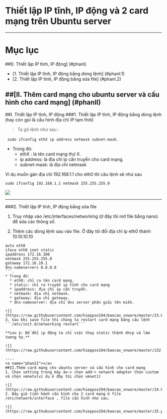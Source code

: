 # Thiết lập IP tĩnh, IP động và 2 card mạng trên Ubuntu server

----
# Mục lục
##[I. Thiết lập IP tĩnh, IP động]  (#phanI)
 * [1. Thiết lập IP tĩnh, IP động bằng dòng lệnh] (#phanI.1)
 * [2. Thiết lập IP tĩnh, IP động bằng sửa file] (#phanI.2)
 
##[II. Thêm card mạng cho ubuntu server và cấu hình cho card mạng]  (#phanII)
----
<a name="phanI"></a>
##I. Thiết lập IP tĩnh, IP động
<a name="phanI.1"></a>
###1. Thiết lập IP tĩnh, IP động bằng dòng lệnh (hay còn gọi là cấu hình địa chỉ IP tạm thời)
> Ta gõ lệnh như sau :

 ``` sudo ifconfig ethX ip address netmask subnet-mask```.
 * Trong đó:
   * ethX : là tên card mạng thứ X.
   * ip address: là địa chỉ ip cần truyền cho card mạng.
   * subnet-mask: là địa chỉ netmask

Ví dụ muốn gán địa chỉ 192.168.1.1 cho eth0 thì câu lệnh sẽ như sau 

```sudo ifconfig 192.168.1.1 netmask 255.255.255.0```

 ![](https://raw.githubusercontent.com/hieppso194/baocao_vnware/master/22.PNG)

----
<a name="phanI.2"></a>
###2. Thiết lập IP tĩnh, IP động bằng sửa file
1. Truy nhập vào /etc/interfaces/networking (ở đây tôi mở file bằng nano) để sửa các thông số.

2. Thêm các dòng lệnh sau vào file. Ở đây tôi đổi địa chỉ ip eth0 thành 10.10.10.10
 ```
auto eth0
iface eth0 inet static
ipaddress 172.16.100
netmask 255.255.255.0
gateway 172.16.19.1
dns-nameservers 8.8.8.8
```.
* Trong đó:
   * eth0: chỉ ra tên card mạng.
   * static: chỉ ra truyền ip tĩnh cho card mạng
   * ipaddress: địa chỉ ip cần truyền.
   * netmask: địa chỉ netmask.
   * gateway: địa chỉ gateway.
   * dns-nameserver: địa chỉ dns server phân giải tên miền.
 
![](https://raw.githubusercontent.com/hieppso194/baocao_vnware/master/23.PNG)
3. Sau khi save file thì chúng ta restart card mạng băng câu lệnh ```/etc/init.d/networking restart```

 **Lưu ý: Để đổi ip động ta chỉ việc thay static thành dhcp và làm tương tự.**

![](https://raw.githubusercontent.com/hieppso194/baocao_vnware/master/232.png)

----
<a name="phanII"></a>
##II.Thêm card mạng cho ubuntu server và cấu hình cho card mạng
1. Chọn setting trong máy ảo-> chọn add-> network adapter Chọn custom và chọn vmnetx(ví dụ ở đây tôi chọn vmnet1)
  
![](https://raw.githubusercontent.com/hieppso194/baocao_vnware/master/24.PNG)
2. Bây giờ tiến hành cấu hình cho 2 card mạng ở file /etc/network/interface , file cấu hình như sau.

![](https://raw.githubusercontent.com/hieppso194/baocao_vnware/master/25.png)

